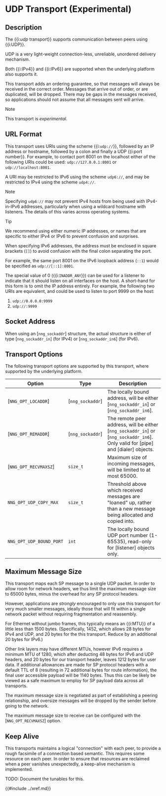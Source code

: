 # UDP Transport (Experimental)

## Description

The {{i:*udp* transport}} supports communication between peers using {{i:UDP}}.

UDP is a very light-weight connection-less, unreliable, unordered delivery mechanism.

Both {{i:IPv4}} and {{i:IPv6}} are supported when the underlying platform also supports it.

This transport adds an ordering guarantee, so that messages will always be received in
the correct order. Messages that arrive out of order, or are duplicated, will be
dropped. There may be gaps in the messages received, so applications should not assume
that all messages sent will arrive.

> [!NOTE]
> This transport is _experimental_.

## URL Format

This transport uses URIs using the scheme {{i:`udp://`}}, followed by
an IP address or hostname, followed by a colon and finally a
UDP {{i:port number}}.
For example, to contact port 8001 on the localhost either of the following URIs
could be used: `udp://127.0.0.1:8001` or `udp://localhost:8001`.

A URI may be restricted to IPv6 using the scheme `udp6://`, and may
be restricted to IPv4 using the scheme `udp4://`.

> [!NOTE]
> Specifying `udp6://` may not prevent IPv4 hosts from being used with
> IPv4-in-IPv6 addresses, particularly when using a wildcard hostname with
> listeners.
> The details of this varies across operating systems.

> [!TIP]
> We recommend using either numeric IP addresses, or names that are
> specific to either IPv4 or IPv6 to prevent confusion and surprises.

When specifying IPv6 addresses, the address must be enclosed in
square brackets (`[]`) to avoid confusion with the final colon
separating the port.

For example, the same port 8001 on the IPv6 loopback address (`::1`) would
be specified as `udp://[::1]:8001`.

The special value of 0 ({{i:`INADDR_ANY`}})
can be used for a listener to indicate that it should listen on all
interfaces on the host.
A short-hand for this form is to omit the IP address entirely.
For example, the following two URIs are equivalent,
and could be used to listen to port 9999 on the host:

1. `udp://0.0.0.0:9999`
2. `udp://:9999`

## Socket Address

When using an [`nng_sockaddr`] structure,
the actual structure is either of type
[`nng_sockaddr_in`] (for IPv4) or
[`nng_sockaddr_in6`] (for IPv6).

## Transport Options

The following transport options are supported by this transport,
where supported by the underlying platform.

| Option                                                        | Type             | Description                                                                                                                      |
| ------------------------------------------------------------- | ---------------- | -------------------------------------------------------------------------------------------------------------------------------- |
| [`NNG_OPT_LOCADDR`]                                           | [`nng_sockaddr`] | The locally bound address, will be either [`nng_sockaddr_in`] or [`nng_sockaddr_in6`].                                           |
| [`NNG_OPT_REMADDR`]                                           | [`nng_sockaddr`] | The remote peer address, will be either [`nng_sockaddr_in`] or [`nng_sockaddr_in6`]. Only valid for [pipe] and [dialer] objects. |
| [`NNG_OPT_RECVMAXSZ`]                                         | `size_t`         | Maximum size of incoming messages, will be limited to at most 65000.                                                             |
| `NNG_OPT_UDP_COPY_MAX`<a name="NNG_OPT_UDP_COPY_MAX"></a>     | `size_t`         | Threshold above which received messages are "loaned" up, rather than a new message being allocated and copied into.              |
| `NNG_OPT_UDP_BOUND_PORT`<a name="NNG_OPT_UDP_BOUND_PORT"></a> | `int`            | The locally bound UDP port number (1-65535), read-only for [listener] objects only.                                              |

## Maximum Message Size

This transport maps each SP message to a single UDP packet.
In order to allow room for network headers, we thus limit the maximum
message size to 65000 bytes, minus the overhead for any SP protocol headers.

However, applications are _strongly_ encouraged to only use this transport for
very much smaller messages, ideally those that will fit within a single network
packet without requiring fragmentation and reassembly.

For Ethernet without jumbo frames, this typically means an {{i:MTU}} of a little
less than 1500 bytes. (Specifically, 1452, which allows 28 bytes for IPv4 and UDP,
and 20 bytes for the this transport. Reduce by an additional 20 bytes for IPv6.)

Other link layers may have different MTUs, however IPv6 requires a minimum MTU of 1280,
which after deducting 48 bytes for IPv6 and UDP headers, and 20 bytes for our transport
header, leaves 1212 bytes for user data. If additional allowances are made for SP protocol
headers with a default TTL of 8 (resulting in 72 additional bytes for route information),
the final user accessible payload will be 1140 bytes. Thus this can be likely be viewed
as a safe maximum to employ for SP payload data across all transports.

The maximum message size is negotiated as part of establishing a peering relationship,
and oversize messages will be dropped by the sender before going to the network.

The maximum message size to receive can be configured with the [`NNG_OPT_RECVMAXSZ`] option.

## Keep Alive

This transports maintains a logical "connection" with each peer, to provide a rough
facsimile of a connection based semantic. This requires some resource on each peer.
In order to ensure that resources are reclaimed when a peer vanishes unexpectedly, a
keep-alive mechanism is implemented.

TODO: Document the tunables for this.

{{#include ../xref.md}}
